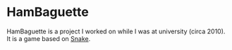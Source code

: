 HamBaguette
===========

HamBaguette is a project I worked on while I was at university (circa 2010). It is a game based on [Snake](http://en.wikipedia.org/wiki/Snake_%28video_game%29).

